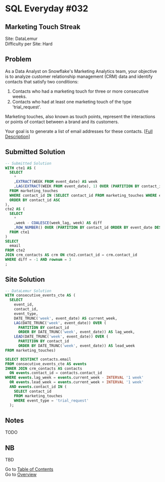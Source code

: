 # SQL Everyday \#032

## Marketing Touch Streak

Site: DataLemur\
Difficulty per Site: Hard

## Problem

As a Data Analyst on Snowflake's Marketing Analytics team, your objective is to analyze customer relationship management (CRM) data and identify contacts that satisfy two conditions:

1. Contacts who had a marketing touch for three or more consecutive weeks.
2. Contacts who had at least one marketing touch of the type 'trial_request'.

Marketing touches, also known as touch points, represent the interactions or points of contact between a brand and its customers.

Your goal is to generate a list of email addresses for these contacts. [[Full Description](https://datalemur.com/questions/marketing-touch-streak)]

## Submitted Solution

```sql
-- Submitted Solution
WITH cte1 AS (
  SELECT
    *
    ,EXTRACT(WEEK FROM event_date) AS week
    ,LAG(EXTRACT(WEEK FROM event_date), 1) OVER (PARTITION BY contact_id ORDER BY event_date DESC) AS week_lag
  FROM marketing_touches
  WHERE contact_id IN (SELECT contact_id FROM marketing_touches WHERE event_type = 'trial_request')
  ORDER BY contact_id ASC
),
cte2 AS (
  SELECT
    *
    ,week - COALESCE(week_lag, week) AS diff
    ,ROW_NUMBER() OVER (PARTITION BY contact_id ORDER BY event_date DESC) AS rownum
  FROM cte1
)
SELECT
  email
FROM cte2
JOIN crm_contacts AS crm ON cte2.contact_id = crm.contact_id
WHERE diff = -1 AND rownum = 3
;
```

## Site Solution

```sql
-- DataLemur Solution 
WITH consecutive_events_cte AS (
  SELECT
    event_id,
    contact_id, 
    event_type, 
    DATE_TRUNC('week', event_date) AS current_week,
    LAG(DATE_TRUNC('week', event_date)) OVER (
      PARTITION BY contact_id 
      ORDER BY DATE_TRUNC('week', event_date)) AS lag_week,
    LEAD(DATE_TRUNC('week', event_date)) OVER (
      PARTITION BY contact_id 
      ORDER BY DATE_TRUNC('week', event_date)) AS lead_week
FROM marketing_touches)

SELECT DISTINCT contacts.email
FROM consecutive_events_cte AS events
INNER JOIN crm_contacts AS contacts
  ON events.contact_id = contacts.contact_id
WHERE events.lag_week = events.current_week - INTERVAL '1 week'
  OR events.lead_week = events.current_week + INTERVAL '1 week'
  AND events.contact_id IN (
    SELECT contact_id 
    FROM marketing_touches 
    WHERE event_type = 'trial_request'
  );
```

## Notes

TODO

## NB

TBD

Go to [Table of Contents](/README.md#contents)\
Go to [Overview](/README.md)
